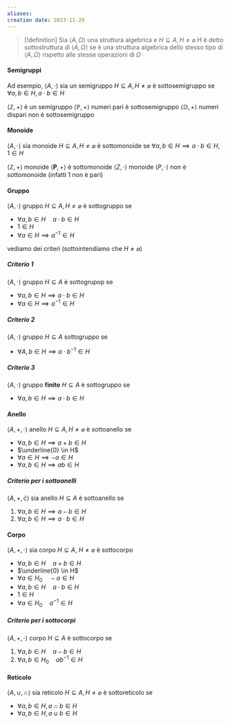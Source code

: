 ```yaml
---
aliases: 
creation date: 2023-11-29
---
```


>[!definition]
>Sia $\left< A, \Omega \right>$ una struttura algebrica e $H \subseteq A, H \neq \varnothing$
>H è detto sottostruttura di $\left< A, \Omega \right>$ se è una struttura algebrica dello stesso tipo di $\left< A, \Omega \right>$ rispetto alle stesse operazioni di $\Omega$


#### Semigruppi
Ad esempio, $\left< A, \cdot \right>$ sia un semigruppo $H \subseteq A, H \neq \varnothing$ è sottosemigruppo se $\forall a,b \in H, a \cdot b \in H$

$\left< \mathbb{Z}, + \right>$ è un semigruppo
$\left< \mathbb{P}, + \right>$ numeri pari è sottosemigruppo
$\left< \mathbb{D}, + \right>$ numeri dispari non è sottosemigruppo

#### Monoide
$\left< A, \cdot \right>$ sia monoide
$H \subseteq A, H \neq \varnothing$ è sottomonoide se $\forall a,b \in H \implies a \cdot b \in H, 1 \in H$

$\left< \mathbb{Z}, + \right>$ monoide
$\left< \mathbf{P},+ \right>$ è sottomonoide
$\left< Z, \cdot \right>$ monoide
$\left< P, \cdot \right>$ non è sottomonoide (infatti 1 non è pari)

#### Gruppo
$\left< A, \cdot \right>$ gruppo
$H \subseteq A, H \neq \varnothing$ è sottogruppo se
- $\forall a,b \in H\quad a\cdot b \in H$
- $1 \in H$
- $\forall a \in H \implies a^{-1} \in H$

vediamo dei criteri (sottointendiamo che $H \neq \varnothing$)
##### Criterio 1
$\left< A, \cdot \right>$ gruppo
$H \subseteq A$ è sottogrupop se
- $\forall a , b \in H \implies a \cdot b \in H$
- $\forall a \in H \implies a^{-1} \in H$

##### Criterio 2
$\left< A, \cdot \right>$ gruppo
$H \subseteq A$ sottogruppo se
- $\forall A,b \in H \implies a \cdot b^{-1} \in H$

##### Criterio 3
$\left< A, \cdot \right>$ gruppo **finito**
$H \subseteq A$ è sottogruppo se
- $\forall a,b \in H \implies a \cdot b \in H$

#### Anello
$\left< A, +, \cdot \right>$ anello
$H \subseteq A, H \neq \varnothing$ è sottoanello se
- $\forall a,b \in H \implies a + b \in H$
- $\underline{0} \in H$
- $\forall a \in H \implies -a \in H$
- $\forall a, b \in H \implies ab \in H$

##### Criterio per i sottoanelli
$\left< A, +, \dot{c} \right>$ sia anello
$H \subseteq A$ è sottoanello se
1. $\forall a,b \in H \implies a - b \in H$
2. $\forall a,b \in H \implies a \cdot b \in H$

#### Corpo
$\left< A, +, \cdot \right>$ sia corpo
$H \subseteq A$, $H \neq \varnothing$ è sottocorpo
- $\forall a,b \in H\quad a + b \in H$
- $\underline{0} \in H$
- $\forall a \in H_{0} \quad - a \in H$
- $\forall a,b \in H\quad a\cdot b\in H$
- $1 \in H$
- $\forall a \in H_{0}\quad a^{-1} \in H$

##### Criterio per i sottocorpi
$\left< A,+, \cdot \right>$ corpo
$H \subseteq A$ è sottocorpo se
1. $\forall a, b \in H\quad a - b \in H$
2. $\forall a,b \in H_{0} \quad ab^{-1} \in H$

#### Reticolo
$\left< A, \cup , \cap\right>$ sia reticolo
$H \subseteq A, H \neq \varnothing$ è sottoreticolo se
- $\forall a,b \in H, a \cap b \in H$
- $\forall a,b \in H, a \cup b \in H$